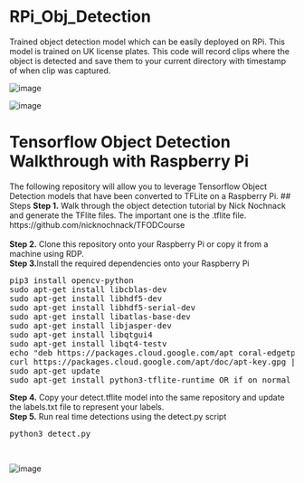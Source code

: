 # RPi_Obj_Detection
Trained object detection model which can be easily deployed on RPi. This model is trained on UK license plates.
This code will record clips where the object is detected and save them to your current directory with timestamp of when clip was captured.

![image](https://user-images.githubusercontent.com/64171887/191074347-a84de26b-cca7-4b08-942a-c478709a7703.png)

![image](https://user-images.githubusercontent.com/64171887/191074567-902b0fba-c82a-4606-83ed-7652ca68480a.png)

# Tensorflow Object Detection Walkthrough with Raspberry Pi
<p>The following repository will allow you to leverage Tensorflow Object Detection models that have been converted to TFLite on a Raspberry Pi.
## Steps
<b>Step 1.</b> Walk through the object detection tutorial by Nick Nochnack and generate the TFlite files. The important one is the .tflite file. https://github.com/nicknochnack/TFODCourse
<br/><br/>
<b>Step 2.</b> Clone this repository onto your Raspberry Pi or copy it from a machine using RDP.
<b><br/>Step 3.</b>Install the required dependencies onto your Raspberry Pi
<pre>
pip3 install opencv-python 
sudo apt-get install libcblas-dev
sudo apt-get install libhdf5-dev
sudo apt-get install libhdf5-serial-dev
sudo apt-get install libatlas-base-dev
sudo apt-get install libjasper-dev 
sudo apt-get install libqtgui4 
sudo apt-get install libqt4-testv
echo "deb https://packages.cloud.google.com/apt coral-edgetpu-stable main" | sudo tee /etc/apt/sources.list.d/coral-edgetpu.list
curl https://packages.cloud.google.com/apt/doc/apt-key.gpg | sudo apt-key add -
sudo apt-get update
sudo apt-get install python3-tflite-runtime OR if on normal linux machine python3 -m pip install tflite-runtime
</pre>
<b>Step 4.</b> Copy your detect.tflite model into the same repository and update the labels.txt file to represent your labels. 
<br/>
<b>Step 5.</b> Run real time detections using the detect.py script
<pre>python3 detect.py</pre>
<br/>

![image](https://user-images.githubusercontent.com/64171887/191074174-b1a718ed-d225-4b7d-a304-12b69b682726.png)

